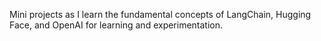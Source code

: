 Mini projects as I learn the fundamental concepts of LangChain, Hugging Face, and OpenAI for learning and experimentation.
